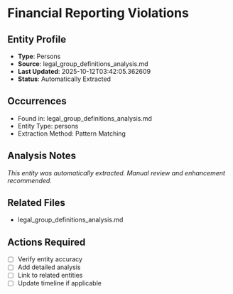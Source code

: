 # Financial Reporting Violations

## Entity Profile
- **Type**: Persons
- **Source**: legal_group_definitions_analysis.md
- **Last Updated**: 2025-10-12T03:42:05.362609
- **Status**: Automatically Extracted

## Occurrences
- Found in: legal_group_definitions_analysis.md
- Entity Type: persons
- Extraction Method: Pattern Matching

## Analysis Notes
*This entity was automatically extracted. Manual review and enhancement recommended.*

## Related Files
- legal_group_definitions_analysis.md

## Actions Required
- [ ] Verify entity accuracy
- [ ] Add detailed analysis
- [ ] Link to related entities
- [ ] Update timeline if applicable
